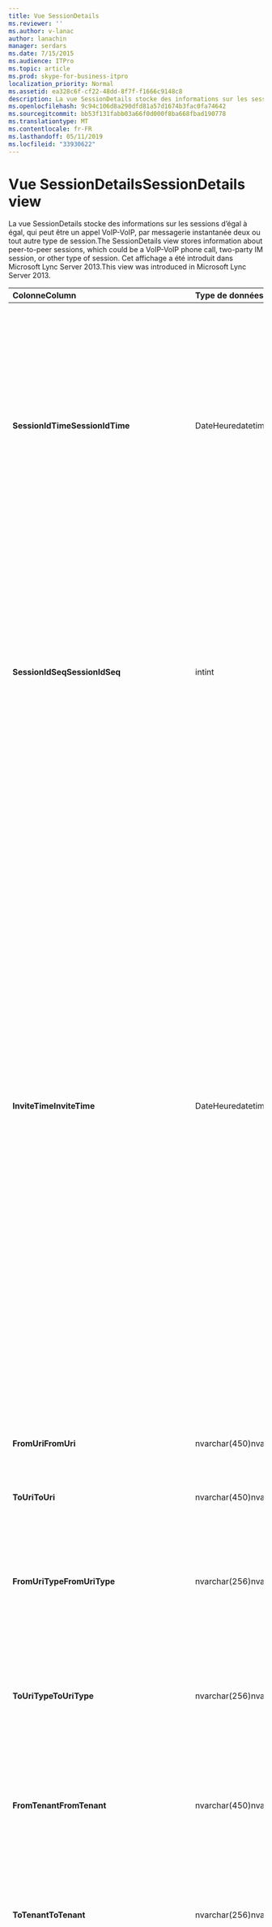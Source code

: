 ```yaml
---
title: Vue SessionDetails
ms.reviewer: ''
ms.author: v-lanac
author: lanachin
manager: serdars
ms.date: 7/15/2015
ms.audience: ITPro
ms.topic: article
ms.prod: skype-for-business-itpro
localization_priority: Normal
ms.assetid: ea328c6f-cf22-48dd-8f7f-f1666c9148c8
description: La vue SessionDetails stocke des informations sur les sessions d’égal à égal, qui peut être un appel VoIP-VoIP, par messagerie instantanée deux ou tout autre type de session. Cet affichage a été introduit dans Microsoft Lync Server 2013.
ms.openlocfilehash: 9c94c106d8a290dfd81a57d1674b3fac0fa74642
ms.sourcegitcommit: bb53f131fabb03a66f0d000f8ba668fbad190778
ms.translationtype: MT
ms.contentlocale: fr-FR
ms.lasthandoff: 05/11/2019
ms.locfileid: "33930622"
---
```

# <a name="sessiondetails-view"></a><span data-ttu-id="9db36-104">Vue SessionDetails</span><span class="sxs-lookup"><span data-stu-id="9db36-104">SessionDetails view</span></span>
 
<span data-ttu-id="9db36-105">La vue SessionDetails stocke des informations sur les sessions d’égal à égal, qui peut être un appel VoIP-VoIP, par messagerie instantanée deux ou tout autre type de session.</span><span class="sxs-lookup"><span data-stu-id="9db36-105">The SessionDetails view stores information about peer-to-peer sessions, which could be a VoIP-VoIP phone call, two-party IM session, or other type of session.</span></span> <span data-ttu-id="9db36-106">Cet affichage a été introduit dans Microsoft Lync Server 2013.</span><span class="sxs-lookup"><span data-stu-id="9db36-106">This view was introduced in Microsoft Lync Server 2013.</span></span>
  
|<span data-ttu-id="9db36-107">**Colonne**</span><span class="sxs-lookup"><span data-stu-id="9db36-107">**Column**</span></span>|<span data-ttu-id="9db36-108">**Type de données**</span><span class="sxs-lookup"><span data-stu-id="9db36-108">**Data Type**</span></span>|<span data-ttu-id="9db36-109">**Détails**</span><span class="sxs-lookup"><span data-stu-id="9db36-109">**Details**</span></span>|
|:-----|:-----|:-----|
|<span data-ttu-id="9db36-110">**SessionIdTime**</span><span class="sxs-lookup"><span data-stu-id="9db36-110">**SessionIdTime**</span></span> <br/> |<span data-ttu-id="9db36-111">DateHeure</span><span class="sxs-lookup"><span data-stu-id="9db36-111">datetime</span></span>  <br/> |<span data-ttu-id="9db36-112">Heure de la demande de session.</span><span class="sxs-lookup"><span data-stu-id="9db36-112">Time of session request.</span></span> <span data-ttu-id="9db36-113">Utilisé en conjonction avec SessionIdSeq pour identifier de manière unique une session.</span><span class="sxs-lookup"><span data-stu-id="9db36-113">Used in conjunction with SessionIdSeq to uniquely identify a session.</span></span> <span data-ttu-id="9db36-114">Voir le tableau des [boîtes de dialogue tableau Skype pour Business Server 2015](dialogs.md) pour plus d’informations.</span><span class="sxs-lookup"><span data-stu-id="9db36-114">See the [Dialogs table in Skype for Business Server 2015](dialogs.md) Table for more information.</span></span> <br/> |
|<span data-ttu-id="9db36-115">**SessionIdSeq**</span><span class="sxs-lookup"><span data-stu-id="9db36-115">**SessionIdSeq**</span></span> <br/> |<span data-ttu-id="9db36-116">int</span><span class="sxs-lookup"><span data-stu-id="9db36-116">int</span></span>  <br/> |<span data-ttu-id="9db36-117">Numéro d’identification pour identifier la session.</span><span class="sxs-lookup"><span data-stu-id="9db36-117">ID number to identify the session.</span></span> <span data-ttu-id="9db36-118">Utilisé conjointement avec SessionIdTime pour identifier de manière unique une session.</span><span class="sxs-lookup"><span data-stu-id="9db36-118">Used in conjunction with SessionIdTime to uniquely identify a session.</span></span> <span data-ttu-id="9db36-119">Consultez le [tableau dans Skype pour Business Server 2015 des boîtes de dialogue](dialogs.md) pour plus d’informations.</span><span class="sxs-lookup"><span data-stu-id="9db36-119">See the [Dialogs table in Skype for Business Server 2015](dialogs.md) for more information.</span></span> <br/> |
|<span data-ttu-id="9db36-120">**InviteTime**</span><span class="sxs-lookup"><span data-stu-id="9db36-120">**InviteTime**</span></span> <br/> |<span data-ttu-id="9db36-121">DateHeure</span><span class="sxs-lookup"><span data-stu-id="9db36-121">datetime</span></span>  <br/> |<span data-ttu-id="9db36-122">Heure de la première demande INVITE.</span><span class="sxs-lookup"><span data-stu-id="9db36-122">Time of the first INVITE request.</span></span> <span data-ttu-id="9db36-123">Ce champ est généralement rempli avec des données générées à partir du message d’invitation initial dans la session.</span><span class="sxs-lookup"><span data-stu-id="9db36-123">This field is typically populated by data generated from the initial INVITE message in the session.</span></span> <span data-ttu-id="9db36-124">S’il n’existe aucun message INVITE le champ est renseigné avec la date et l’heure du premier pertinent message SIP (BYE, Annuler, MESSAGE ou INFO).</span><span class="sxs-lookup"><span data-stu-id="9db36-124">If there is no INVITE message then the field is populated with the date and time of the first relevant SIP message (BYE, CANCEL, MESSAGE, or INFO).</span></span> <span data-ttu-id="9db36-125">Ce champ est généralement rempli avec des données générées à partir du message d’invitation initial dans la session.</span><span class="sxs-lookup"><span data-stu-id="9db36-125">This field is typically populated by data generated from the initial INVITE message in the session.</span></span> <span data-ttu-id="9db36-126">S’il n’existe aucun message INVITE le champ est renseigné avec la date et l’heure du premier pertinent message SIP (BYE, Annuler, MESSAGE ou INFO).</span><span class="sxs-lookup"><span data-stu-id="9db36-126">If there is no INVITE message then the field is populated with the date and time of the first relevant SIP message (BYE, CANCEL, MESSAGE, or INFO).</span></span>  <br/> |
|<span data-ttu-id="9db36-127">**FromUri**</span><span class="sxs-lookup"><span data-stu-id="9db36-127">**FromUri**</span></span> <br/> |<span data-ttu-id="9db36-128">nvarchar(450)</span><span class="sxs-lookup"><span data-stu-id="9db36-128">nvarchar(450)</span></span>  <br/> |<span data-ttu-id="9db36-129">URI de l’utilisateur ayant démarré la session.</span><span class="sxs-lookup"><span data-stu-id="9db36-129">URI of the user who started the session.</span></span>  <br/> |
|<span data-ttu-id="9db36-130">**ToUri**</span><span class="sxs-lookup"><span data-stu-id="9db36-130">**ToUri**</span></span> <br/> |<span data-ttu-id="9db36-131">nvarchar(450)</span><span class="sxs-lookup"><span data-stu-id="9db36-131">nvarchar(450)</span></span>  <br/> |<span data-ttu-id="9db36-132">URI de l’utilisateur ayant participé à la session.</span><span class="sxs-lookup"><span data-stu-id="9db36-132">URI of the user who joined the session.</span></span>  <br/> |
|<span data-ttu-id="9db36-133">**FromUriType**</span><span class="sxs-lookup"><span data-stu-id="9db36-133">**FromUriType**</span></span> <br/> |<span data-ttu-id="9db36-134">nvarchar(256)</span><span class="sxs-lookup"><span data-stu-id="9db36-134">nvarchar(256)</span></span>  <br/> |<span data-ttu-id="9db36-135">Type d’URI de l’utilisateur ayant démarré la session.</span><span class="sxs-lookup"><span data-stu-id="9db36-135">Type of URI of the user who started the session.</span></span> <span data-ttu-id="9db36-136">Consultez la [table UriTypes](uritypes.md) pour plus d’informations.</span><span class="sxs-lookup"><span data-stu-id="9db36-136">See the [UriTypes table](uritypes.md) for more information.</span></span> <br/> |
|<span data-ttu-id="9db36-137">**ToUriType**</span><span class="sxs-lookup"><span data-stu-id="9db36-137">**ToUriType**</span></span> <br/> |<span data-ttu-id="9db36-138">nvarchar(256)</span><span class="sxs-lookup"><span data-stu-id="9db36-138">nvarchar(256)</span></span>  <br/> |<span data-ttu-id="9db36-139">Type d’URI de l’utilisateur ayant participé à la session.</span><span class="sxs-lookup"><span data-stu-id="9db36-139">Type of URI of the user who joined the session.</span></span> <span data-ttu-id="9db36-140">Consultez la [table UriTypes](uritypes.md) pour plus d’informations.</span><span class="sxs-lookup"><span data-stu-id="9db36-140">See the [UriTypes table](uritypes.md) for more information.</span></span> <br/> |
|<span data-ttu-id="9db36-141">**FromTenant**</span><span class="sxs-lookup"><span data-stu-id="9db36-141">**FromTenant**</span></span> <br/> |<span data-ttu-id="9db36-142">nvarchar(450)</span><span class="sxs-lookup"><span data-stu-id="9db36-142">nvarchar(450)</span></span>  <br/> |<span data-ttu-id="9db36-143">Client de l’utilisateur ayant démarré la session.</span><span class="sxs-lookup"><span data-stu-id="9db36-143">Tenant of the user who started the session.</span></span> <span data-ttu-id="9db36-144">Consultez le [tableau des clients](tenants.md) pour plus d’informations.</span><span class="sxs-lookup"><span data-stu-id="9db36-144">See the [Tenants table](tenants.md) for more information.</span></span> <br/> |
|<span data-ttu-id="9db36-145">**ToTenant**</span><span class="sxs-lookup"><span data-stu-id="9db36-145">**ToTenant**</span></span> <br/> |<span data-ttu-id="9db36-146">nvarchar(256)</span><span class="sxs-lookup"><span data-stu-id="9db36-146">nvarchar(256)</span></span>  <br/> |<span data-ttu-id="9db36-147">Le client de l’utilisateur ayant participé à la session.</span><span class="sxs-lookup"><span data-stu-id="9db36-147">The tenant of the user who joined the session.</span></span> <span data-ttu-id="9db36-148">Consultez le [tableau des clients](tenants.md) pour plus d’informations.</span><span class="sxs-lookup"><span data-stu-id="9db36-148">See the [Tenants table](tenants.md) for more information.</span></span> <br/> |
|<span data-ttu-id="9db36-149">**FromEndpointId**</span><span class="sxs-lookup"><span data-stu-id="9db36-149">**FromEndpointId**</span></span> <br/> |<span data-ttu-id="9db36-150">uniqueidentifier</span><span class="sxs-lookup"><span data-stu-id="9db36-150">uniqueidentifier</span></span>  <br/> |<span data-ttu-id="9db36-151">Identificateur unique du point de terminaison de l’utilisateur ayant démarré la session.</span><span class="sxs-lookup"><span data-stu-id="9db36-151">Unique identifier of the endpoint of the user who started the session.</span></span>  <br/> |
|<span data-ttu-id="9db36-152">**ToEndpointId**</span><span class="sxs-lookup"><span data-stu-id="9db36-152">**ToEndpointId**</span></span> <br/> |<span data-ttu-id="9db36-153">uniqueidentifier</span><span class="sxs-lookup"><span data-stu-id="9db36-153">uniqueidentifier</span></span>  <br/> |<span data-ttu-id="9db36-154">Identificateur unique du point de terminaison de l’utilisateur ayant participé à la session.</span><span class="sxs-lookup"><span data-stu-id="9db36-154">Unique identifier of the endpoint of the user who joined the session.</span></span>  <br/> |
|<span data-ttu-id="9db36-155">**EndTime**</span><span class="sxs-lookup"><span data-stu-id="9db36-155">**EndTime**</span></span> <br/> |<span data-ttu-id="9db36-156">DateHeure</span><span class="sxs-lookup"><span data-stu-id="9db36-156">datetime</span></span>  <br/> |<span data-ttu-id="9db36-157">Heure de fin de la session.</span><span class="sxs-lookup"><span data-stu-id="9db36-157">End time of the session.</span></span>  <br/> |
|<span data-ttu-id="9db36-158">**FromMessageCount**</span><span class="sxs-lookup"><span data-stu-id="9db36-158">**FromMessageCount**</span></span> <br/> |<span data-ttu-id="9db36-159">int</span><span class="sxs-lookup"><span data-stu-id="9db36-159">int</span></span>  <br/> |<span data-ttu-id="9db36-160">Nombre de messages envoyés par l’utilisateur ayant démarré la session.</span><span class="sxs-lookup"><span data-stu-id="9db36-160">Number of messages sent by the user who started the session.</span></span>  <br/> |
|<span data-ttu-id="9db36-161">**ToMessageCount**</span><span class="sxs-lookup"><span data-stu-id="9db36-161">**ToMessageCount**</span></span> <br/> |<span data-ttu-id="9db36-162">int</span><span class="sxs-lookup"><span data-stu-id="9db36-162">int</span></span>  <br/> |<span data-ttu-id="9db36-163">Nombre de messages envoyés par l’utilisateur ayant participé à la session.</span><span class="sxs-lookup"><span data-stu-id="9db36-163">Number of messages sent by the user who joined the session.</span></span>  <br/> |
|<span data-ttu-id="9db36-164">**FromClientVersion**</span><span class="sxs-lookup"><span data-stu-id="9db36-164">**FromClientVersion**</span></span> <br/> |<span data-ttu-id="9db36-165">nvarchar(256)</span><span class="sxs-lookup"><span data-stu-id="9db36-165">nvarchar(256)</span></span>  <br/> |<span data-ttu-id="9db36-166">Version du client utilisé par l’utilisateur ayant démarré la session.</span><span class="sxs-lookup"><span data-stu-id="9db36-166">Version of client used by the user who started the session.</span></span>  <br/> |
|<span data-ttu-id="9db36-167">**FromClientType**</span><span class="sxs-lookup"><span data-stu-id="9db36-167">**FromClientType**</span></span> <br/> |<span data-ttu-id="9db36-168">int</span><span class="sxs-lookup"><span data-stu-id="9db36-168">int</span></span>  <br/> |<span data-ttu-id="9db36-169">Client utilisé par l’utilisateur ayant démarré la session.</span><span class="sxs-lookup"><span data-stu-id="9db36-169">Client used by the user who started the session.</span></span> <span data-ttu-id="9db36-170">Consultez la [table UserAgentDef](useragentdef.md) pour plus d’informations.</span><span class="sxs-lookup"><span data-stu-id="9db36-170">See the [UserAgentDef table](useragentdef.md) for more details.</span></span> <br/> |
|<span data-ttu-id="9db36-171">**FromClientCategory**</span><span class="sxs-lookup"><span data-stu-id="9db36-171">**FromClientCategory**</span></span> <br/> |<span data-ttu-id="9db36-172">nvarchar(64)</span><span class="sxs-lookup"><span data-stu-id="9db36-172">nvarchar(64)</span></span>  <br/> |<span data-ttu-id="9db36-173">Nom de la catégorie du client utilisé par l’utilisateur ayant démarré la session.</span><span class="sxs-lookup"><span data-stu-id="9db36-173">Name of the category of the client used by the user who started the session.</span></span>  <br/> |
|<span data-ttu-id="9db36-174">**ToClientVersion**</span><span class="sxs-lookup"><span data-stu-id="9db36-174">**ToClientVersion**</span></span> <br/> |<span data-ttu-id="9db36-175">nvarchar(256)</span><span class="sxs-lookup"><span data-stu-id="9db36-175">nvarchar(256)</span></span>  <br/> |<span data-ttu-id="9db36-176">Version du client utilisé par l’utilisateur ayant participé à la session</span><span class="sxs-lookup"><span data-stu-id="9db36-176">Version of client used by the user who joined the session</span></span>  <br/> |
|<span data-ttu-id="9db36-177">**ToClientType**</span><span class="sxs-lookup"><span data-stu-id="9db36-177">**ToClientType**</span></span> <br/> |<span data-ttu-id="9db36-178">int</span><span class="sxs-lookup"><span data-stu-id="9db36-178">int</span></span>  <br/> |<span data-ttu-id="9db36-179">Client utilisé par l’utilisateur ayant participé à la session.</span><span class="sxs-lookup"><span data-stu-id="9db36-179">Client used by the user who joined the session.</span></span> <span data-ttu-id="9db36-180">Consultez la [table UserAgentDef](useragentdef.md) pour plus d’informations.</span><span class="sxs-lookup"><span data-stu-id="9db36-180">See the [UserAgentDef table](useragentdef.md) for more details.</span></span> <br/> |
|<span data-ttu-id="9db36-181">**ToClientCategory**</span><span class="sxs-lookup"><span data-stu-id="9db36-181">**ToClientCategory**</span></span> <br/> |<span data-ttu-id="9db36-182">nvarchar(64)</span><span class="sxs-lookup"><span data-stu-id="9db36-182">nvarchar(64)</span></span>  <br/> |<span data-ttu-id="9db36-183">Nom de la catégorie du client utilisé par l’utilisateur ayant participé à la session.</span><span class="sxs-lookup"><span data-stu-id="9db36-183">Name of the category of the client used by the user who joined the session.</span></span>  <br/> |
|<span data-ttu-id="9db36-184">**TargetUri**</span><span class="sxs-lookup"><span data-stu-id="9db36-184">**TargetUri**</span></span> <br/> |<span data-ttu-id="9db36-185">nvarchar(450)</span><span class="sxs-lookup"><span data-stu-id="9db36-185">nvarchar(450)</span></span>  <br/> |<span data-ttu-id="9db36-186">URI de l’utilisateur cible de la session.</span><span class="sxs-lookup"><span data-stu-id="9db36-186">URI of the target user of the session.</span></span>  <br/> |
|<span data-ttu-id="9db36-187">**TargetUriType**</span><span class="sxs-lookup"><span data-stu-id="9db36-187">**TargetUriType**</span></span> <br/> |<span data-ttu-id="9db36-188">nvarchar(450)</span><span class="sxs-lookup"><span data-stu-id="9db36-188">nvarchar(450)</span></span>  <br/> |<span data-ttu-id="9db36-189">Type d’URI de l’utilisateur cible pour la session.</span><span class="sxs-lookup"><span data-stu-id="9db36-189">Type of URI of the target user for the session.</span></span> <span data-ttu-id="9db36-190">Consultez la [table UriTypes](uritypes.md) pour plus d’informations.</span><span class="sxs-lookup"><span data-stu-id="9db36-190">See the [UriTypes table](uritypes.md) for more information.</span></span> <br/> |
|<span data-ttu-id="9db36-191">**OnBehalfOfUri**</span><span class="sxs-lookup"><span data-stu-id="9db36-191">**OnBehalfOfUri**</span></span> <br/> |<span data-ttu-id="9db36-192">nvarchar(450)</span><span class="sxs-lookup"><span data-stu-id="9db36-192">nvarchar(450)</span></span>  <br/> |<span data-ttu-id="9db36-193">URI de l’utilisateur au nom duquel la session a été démarrée.</span><span class="sxs-lookup"><span data-stu-id="9db36-193">URI of the user on whose behalf the session was started.</span></span>  <br/> |
|<span data-ttu-id="9db36-194">**OnnnBehalfOfUriType**</span><span class="sxs-lookup"><span data-stu-id="9db36-194">**OnnnBehalfOfUriType**</span></span> <br/> |<span data-ttu-id="9db36-195">nvarchar(256)</span><span class="sxs-lookup"><span data-stu-id="9db36-195">nvarchar(256)</span></span>  <br/> |<span data-ttu-id="9db36-196">Type d’URI de l’utilisateur au nom duquel la session a été démarrée.</span><span class="sxs-lookup"><span data-stu-id="9db36-196">Type of URI of the user on whose behalf the session was started.</span></span> <span data-ttu-id="9db36-197">Consultez la [table UriTypes](uritypes.md) pour plus d’informations.</span><span class="sxs-lookup"><span data-stu-id="9db36-197">See the [UriTypes table](uritypes.md) for more information.</span></span> <br/> |
|<span data-ttu-id="9db36-198">**OnBehalfOfTenant**</span><span class="sxs-lookup"><span data-stu-id="9db36-198">**OnBehalfOfTenant**</span></span> <br/> |<span data-ttu-id="9db36-199">nvarchar(256)</span><span class="sxs-lookup"><span data-stu-id="9db36-199">nvarchar(256)</span></span>  <br/> |<span data-ttu-id="9db36-200">Client de l’utilisateur dont la part de la session a été démarrée.</span><span class="sxs-lookup"><span data-stu-id="9db36-200">Tenant of the user whose on behalf the session was started.</span></span> <span data-ttu-id="9db36-201">Consultez le [tableau des clients](tenants.md) pour plus d’informations.</span><span class="sxs-lookup"><span data-stu-id="9db36-201">See the [Tenants table](tenants.md) for more information.</span></span> <br/> |
|<span data-ttu-id="9db36-202">**ReferredByUri**</span><span class="sxs-lookup"><span data-stu-id="9db36-202">**ReferredByUri**</span></span> <br/> |<span data-ttu-id="9db36-203">nvarchar(450)</span><span class="sxs-lookup"><span data-stu-id="9db36-203">nvarchar(450)</span></span>  <br/> |<span data-ttu-id="9db36-204">URI de l’utilisateur ayant référencé la session.</span><span class="sxs-lookup"><span data-stu-id="9db36-204">URI of the user who referred the session.</span></span>  <br/> |
|<span data-ttu-id="9db36-205">**ReferredByUriType**</span><span class="sxs-lookup"><span data-stu-id="9db36-205">**ReferredByUriType**</span></span> <br/> |<span data-ttu-id="9db36-206">nvarchar(256)</span><span class="sxs-lookup"><span data-stu-id="9db36-206">nvarchar(256)</span></span>  <br/> |<span data-ttu-id="9db36-207">Type d’URI de l’utilisateur ayant référencé la session.</span><span class="sxs-lookup"><span data-stu-id="9db36-207">Type of URI of the user who referred the session.</span></span> <span data-ttu-id="9db36-208">Consultez la [table UriTypes](uritypes.md) pour plus d’informations.</span><span class="sxs-lookup"><span data-stu-id="9db36-208">See the [UriTypes table](uritypes.md) for more information.</span></span> <br/> |
|<span data-ttu-id="9db36-209">**ReferredByTenant**</span><span class="sxs-lookup"><span data-stu-id="9db36-209">**ReferredByTenant**</span></span> <br/> |<span data-ttu-id="9db36-210">nvarchar(256)</span><span class="sxs-lookup"><span data-stu-id="9db36-210">nvarchar(256)</span></span>  <br/> |<span data-ttu-id="9db36-211">Client de l’utilisateur ayant référencé la session.</span><span class="sxs-lookup"><span data-stu-id="9db36-211">Tenant of the user who referred the session.</span></span> <span data-ttu-id="9db36-212">Consultez le [tableau des clients](tenants.md) pour plus d’informations.</span><span class="sxs-lookup"><span data-stu-id="9db36-212">See the [Tenants table](tenants.md) for more information.</span></span> <br/> |
|<span data-ttu-id="9db36-213">**DialogId**</span><span class="sxs-lookup"><span data-stu-id="9db36-213">**DialogId**</span></span> <br/> |<span data-ttu-id="9db36-214">varchar(775)</span><span class="sxs-lookup"><span data-stu-id="9db36-214">varchar(775)</span></span>  <br/> |<span data-ttu-id="9db36-215">ID du dialogue SIP.</span><span class="sxs-lookup"><span data-stu-id="9db36-215">SIP dialog ID.</span></span> <span data-ttu-id="9db36-216">Le format est :</span><span class="sxs-lookup"><span data-stu-id="9db36-216">The format is:</span></span>  <br/> <span data-ttu-id="9db36-217">boîte de dialogue de balise ; pour une balise</span><span class="sxs-lookup"><span data-stu-id="9db36-217">dialog;from-tag;to-tag</span></span>  <br/> |
|<span data-ttu-id="9db36-218">**ID de corrélation**</span><span class="sxs-lookup"><span data-stu-id="9db36-218">**CorrelationId**</span></span> <br/> |<span data-ttu-id="9db36-219">uniqueidentifier</span><span class="sxs-lookup"><span data-stu-id="9db36-219">uniqueidentifier</span></span>  <br/> |<span data-ttu-id="9db36-220">GUID qui sert à corréler plusieurs sessions.</span><span class="sxs-lookup"><span data-stu-id="9db36-220">GUID used to correlate multiple sessions.</span></span>  <br/> |
|<span data-ttu-id="9db36-221">**ReplaceDialogIdTime**</span><span class="sxs-lookup"><span data-stu-id="9db36-221">**ReplaceDialogIdTime**</span></span> <br/> |<span data-ttu-id="9db36-222">DateHeure</span><span class="sxs-lookup"><span data-stu-id="9db36-222">datetime</span></span>  <br/> |<span data-ttu-id="9db36-223">Heure de la boîte de dialogue qui a été remplacée par la session.</span><span class="sxs-lookup"><span data-stu-id="9db36-223">Time of the dialog which was replaced by the session.</span></span> <span data-ttu-id="9db36-224">Utilisé conjointement avec ReplaceDialogIdSeq pour identifier de manière unique une boîte de dialogue qui est remplacée par la session.</span><span class="sxs-lookup"><span data-stu-id="9db36-224">Used in conjunction with ReplaceDialogIdSeq to uniquely identify a dialog that is replaced by the session.</span></span> <span data-ttu-id="9db36-225">Consultez le [tableau dans Skype pour Business Server 2015 des boîtes de dialogue](dialogs.md) pour plus d’informations.</span><span class="sxs-lookup"><span data-stu-id="9db36-225">See the [Dialogs table in Skype for Business Server 2015](dialogs.md) for more information.</span></span> <br/> |
|<span data-ttu-id="9db36-226">**ReplaceDialogIdSeq**</span><span class="sxs-lookup"><span data-stu-id="9db36-226">**ReplaceDialogIdSeq**</span></span> <br/> |<span data-ttu-id="9db36-227">int</span><span class="sxs-lookup"><span data-stu-id="9db36-227">int</span></span>  <br/> |<span data-ttu-id="9db36-228">Numéro d’identification pour identifier la session.</span><span class="sxs-lookup"><span data-stu-id="9db36-228">ID number to identify the session.</span></span> <span data-ttu-id="9db36-229">Utilisé conjointement avec ReplaceDialogIdTime pour identifier de manière unique une boîte de dialogue qui est remplacée par la session.</span><span class="sxs-lookup"><span data-stu-id="9db36-229">Used in conjunction with ReplaceDialogIdTime to uniquely identify a dialog that is replaced by the session.</span></span> <span data-ttu-id="9db36-230">Consultez le [tableau dans Skype pour Business Server 2015 des boîtes de dialogue](dialogs.md) pour plus d’informations.</span><span class="sxs-lookup"><span data-stu-id="9db36-230">See the [Dialogs table in Skype for Business Server 2015](dialogs.md) for more information.</span></span> <br/> |
|<span data-ttu-id="9db36-231">**ReplacesDialogId**</span><span class="sxs-lookup"><span data-stu-id="9db36-231">**ReplacesDialogId**</span></span> <br/> |<span data-ttu-id="9db36-232">varchar(775)</span><span class="sxs-lookup"><span data-stu-id="9db36-232">varchar(775)</span></span>  <br/> |<span data-ttu-id="9db36-233">SIP ID de boîte de dialogue remplace la session.</span><span class="sxs-lookup"><span data-stu-id="9db36-233">SIP dialog ID the session replaces.</span></span> <span data-ttu-id="9db36-234">Le format est :</span><span class="sxs-lookup"><span data-stu-id="9db36-234">The format is:</span></span>  <br/> <span data-ttu-id="9db36-235">boîte de dialogue de balise ; pour une balise</span><span class="sxs-lookup"><span data-stu-id="9db36-235">dialog;from-tag;to-tag</span></span>  <br/> |
|<span data-ttu-id="9db36-236">**ResponseTime**</span><span class="sxs-lookup"><span data-stu-id="9db36-236">**ResponseTime**</span></span> <br/> |<span data-ttu-id="9db36-237">DateHeure</span><span class="sxs-lookup"><span data-stu-id="9db36-237">datetime</span></span>  <br/> |<span data-ttu-id="9db36-238">Heure de la réponse pour le premier message d’INVITE.</span><span class="sxs-lookup"><span data-stu-id="9db36-238">Time of the response to the first INVITE message.</span></span> <span data-ttu-id="9db36-239">Ce champ est généralement rempli avec des données générées à partir du message d’invitation initial dans la session.</span><span class="sxs-lookup"><span data-stu-id="9db36-239">This field is typically populated by data generated from the initial INVITE message in the session.</span></span> <span data-ttu-id="9db36-240">S’il n’existe aucun message INVITE le champ est renseigné avec la date et l’heure du premier pertinent message SIP (BYE, Annuler, MESSAGE ou INFO).</span><span class="sxs-lookup"><span data-stu-id="9db36-240">If there is no INVITE message then the field is populated with the date and time of the first relevant SIP message (BYE, CANCEL, MESSAGE, or INFO).</span></span>  <br/> |
|<span data-ttu-id="9db36-241">**ResponseCode**</span><span class="sxs-lookup"><span data-stu-id="9db36-241">**ResponseCode**</span></span> <br/> |<span data-ttu-id="9db36-242">int</span><span class="sxs-lookup"><span data-stu-id="9db36-242">int</span></span>  <br/> |<span data-ttu-id="9db36-243">Code de réponse SIP à l’invitation de session.</span><span class="sxs-lookup"><span data-stu-id="9db36-243">SIP response code to the session invitation.</span></span> <span data-ttu-id="9db36-244">Ce champ est généralement rempli avec des données générées à partir du message d’invitation initial dans la session.</span><span class="sxs-lookup"><span data-stu-id="9db36-244">This field is typically populated by data generated from the initial INVITE message in the session.</span></span> <span data-ttu-id="9db36-245">S’il n’existe aucun message INVITE le champ est renseigné avec la date et l’heure du premier pertinent message SIP (BYE, Annuler, MESSAGE ou INFO).</span><span class="sxs-lookup"><span data-stu-id="9db36-245">If there is no INVITE message then the field is populated with the date and time of the first relevant SIP message (BYE, CANCEL, MESSAGE, or INFO).</span></span>  <br/> |
|<span data-ttu-id="9db36-246">**DiagnosticId**</span><span class="sxs-lookup"><span data-stu-id="9db36-246">**DiagnosticId**</span></span> <br/> |<span data-ttu-id="9db36-247">int</span><span class="sxs-lookup"><span data-stu-id="9db36-247">int</span></span>  <br/> |<span data-ttu-id="9db36-248">ID de diagnostic capturé à partir des en-têtes SIP.</span><span class="sxs-lookup"><span data-stu-id="9db36-248">Diagnostic ID captured from SIP headers.</span></span>  <br/> |
|<span data-ttu-id="9db36-249">**ContentType**</span><span class="sxs-lookup"><span data-stu-id="9db36-249">**ContentType**</span></span> <br/> |<span data-ttu-id="9db36-250">nvarchar(256)</span><span class="sxs-lookup"><span data-stu-id="9db36-250">nvarchar(256)</span></span>  <br/> |<span data-ttu-id="9db36-251">Type de contenu de la session.</span><span class="sxs-lookup"><span data-stu-id="9db36-251">Type of content for the session.</span></span>  <br/> |
|<span data-ttu-id="9db36-252">**FrontEnd**</span><span class="sxs-lookup"><span data-stu-id="9db36-252">**FrontEnd**</span></span> <br/> |<span data-ttu-id="9db36-253">nvarchar(256)</span><span class="sxs-lookup"><span data-stu-id="9db36-253">nvarchar(256)</span></span>  <br/> |<span data-ttu-id="9db36-254">Nom de domaine complet du serveur frontal ayant capturé les données pour la session.</span><span class="sxs-lookup"><span data-stu-id="9db36-254">FQDN of the Front End server that captured the data for the session.</span></span>  <br/> |
|<span data-ttu-id="9db36-255">**Pool**</span><span class="sxs-lookup"><span data-stu-id="9db36-255">**Pool**</span></span> <br/> |<span data-ttu-id="9db36-256">nvarchar(256)</span><span class="sxs-lookup"><span data-stu-id="9db36-256">nvarchar(256)</span></span>  <br/> |<span data-ttu-id="9db36-257">Nom de domaine complet du pool ayant capturé les données pour la session.</span><span class="sxs-lookup"><span data-stu-id="9db36-257">FQDN of the pool that captured the data for the session.</span></span>  <br/> |
|<span data-ttu-id="9db36-258">**FromEdgeServer**</span><span class="sxs-lookup"><span data-stu-id="9db36-258">**FromEdgeServer**</span></span> <br/> |<span data-ttu-id="9db36-259">nvarchar(256)</span><span class="sxs-lookup"><span data-stu-id="9db36-259">nvarchar(256)</span></span>  <br/> |<span data-ttu-id="9db36-260">Nom de domaine complet du serveur Edge utilisé par l’utilisateur ayant démarré la session.</span><span class="sxs-lookup"><span data-stu-id="9db36-260">FQDN of the Edge server used by the user who started the session.</span></span>  <br/> |
|<span data-ttu-id="9db36-261">**ToEdgeServer**</span><span class="sxs-lookup"><span data-stu-id="9db36-261">**ToEdgeServer**</span></span> <br/> |<span data-ttu-id="9db36-262">nvarchar(256)</span><span class="sxs-lookup"><span data-stu-id="9db36-262">nvarchar(256)</span></span>  <br/> |<span data-ttu-id="9db36-263">Nom de domaine complet du serveur Edge utilisé par l’utilisateur qui a initié la session</span><span class="sxs-lookup"><span data-stu-id="9db36-263">FQDN of the Edge server used by the user who started the session</span></span>  <br/> |
|<span data-ttu-id="9db36-264">**IsFromInternal**</span><span class="sxs-lookup"><span data-stu-id="9db36-264">**IsFromInternal**</span></span> <br/> |<span data-ttu-id="9db36-265">bit</span><span class="sxs-lookup"><span data-stu-id="9db36-265">bit</span></span>  <br/> |<span data-ttu-id="9db36-266">Indique si l’utilisateur qui a initié la session connecté à partir du réseau interne.</span><span class="sxs-lookup"><span data-stu-id="9db36-266">Indicates whether the user who started the session logged on from the internal network.</span></span>  <br/> |
|<span data-ttu-id="9db36-267">**IsToInternal**</span><span class="sxs-lookup"><span data-stu-id="9db36-267">**IsToInternal**</span></span> <br/> |<span data-ttu-id="9db36-268">bit</span><span class="sxs-lookup"><span data-stu-id="9db36-268">bit</span></span>  <br/> |<span data-ttu-id="9db36-269">Indique si l’utilisateur qui a rejoint la session connecté à partir du réseau interne.</span><span class="sxs-lookup"><span data-stu-id="9db36-269">Indicates whether the user who joined the session logged on from the internal network.</span></span>  <br/> |
|<span data-ttu-id="9db36-270">**CallPriority**</span><span class="sxs-lookup"><span data-stu-id="9db36-270">**CallPriority**</span></span> <br/> |<span data-ttu-id="9db36-271">nvarchar(256)</span><span class="sxs-lookup"><span data-stu-id="9db36-271">nvarchar(256)</span></span>  <br/> |<span data-ttu-id="9db36-272">Priorité d’appel de la session.</span><span class="sxs-lookup"><span data-stu-id="9db36-272">Call priority of the session.</span></span>  <br/> |
|<span data-ttu-id="9db36-273">**FromUserFlag**</span><span class="sxs-lookup"><span data-stu-id="9db36-273">**FromUserFlag**</span></span> <br/> |<span data-ttu-id="9db36-274">smallint</span><span class="sxs-lookup"><span data-stu-id="9db36-274">smallint</span></span>  <br/> |<span data-ttu-id="9db36-275">Indique les attributs de l’utilisateur ayant démarré la session.</span><span class="sxs-lookup"><span data-stu-id="9db36-275">Indicates the attributes of the user who started the session.</span></span> <span data-ttu-id="9db36-276">Les définitions d’attribut suivants sont autorisées :</span><span class="sxs-lookup"><span data-stu-id="9db36-276">The following attribute definitions are allowed:</span></span>  <br/> <span data-ttu-id="9db36-277">0 x 01 - intégré avec le téléphone de bureau</span><span class="sxs-lookup"><span data-stu-id="9db36-277">0x01 - Integrated with desktop phone</span></span>  <br/> |
|<span data-ttu-id="9db36-278">**ToUserFlag**</span><span class="sxs-lookup"><span data-stu-id="9db36-278">**ToUserFlag**</span></span> <br/> |<span data-ttu-id="9db36-279">smallint</span><span class="sxs-lookup"><span data-stu-id="9db36-279">smallint</span></span>  <br/> |<span data-ttu-id="9db36-280">Indique les attributs de l’utilisateur ayant démarré la session.</span><span class="sxs-lookup"><span data-stu-id="9db36-280">Indicates the attributes of the user who started the session.</span></span> <span data-ttu-id="9db36-281">Les définitions d’attribut suivants sont autorisées :</span><span class="sxs-lookup"><span data-stu-id="9db36-281">The following attribute definitions are allowed:</span></span>  <br/> <span data-ttu-id="9db36-282">0 x 01 - intégré avec le téléphone de bureau</span><span class="sxs-lookup"><span data-stu-id="9db36-282">0x01 - Integrated with desktop phone</span></span>  <br/> |
|<span data-ttu-id="9db36-283">**CallFlag**</span><span class="sxs-lookup"><span data-stu-id="9db36-283">**CallFlag**</span></span> <br/> |<span data-ttu-id="9db36-284">smallint</span><span class="sxs-lookup"><span data-stu-id="9db36-284">smallint</span></span>  <br/> |<span data-ttu-id="9db36-285">Indique les attributs de l’appel.</span><span class="sxs-lookup"><span data-stu-id="9db36-285">Indicates the call attributes.</span></span> <span data-ttu-id="9db36-286">Les définitions d’attribut suivants sont autorisées :</span><span class="sxs-lookup"><span data-stu-id="9db36-286">The following attribute definitions are allowed:</span></span>  <br/> <span data-ttu-id="9db36-287">0 x 01 - nouvelle tentative de Session</span><span class="sxs-lookup"><span data-stu-id="9db36-287">0x01 - Retried Session</span></span>  <br/> <span data-ttu-id="9db36-288">0 x 02 - appel effectué par un agent au nom d’un groupe de réponses</span><span class="sxs-lookup"><span data-stu-id="9db36-288">0x02 - A call made by agent on behalf of a Response Group</span></span>  <br/> |
|<span data-ttu-id="9db36-289">**Emplacement**</span><span class="sxs-lookup"><span data-stu-id="9db36-289">**Location**</span></span> <br/> |<span data-ttu-id="9db36-290">varchar (max)</span><span class="sxs-lookup"><span data-stu-id="9db36-290">varchar(max)</span></span>  <br/> |<span data-ttu-id="9db36-291">Emplacement de l’appel d’urgence.</span><span class="sxs-lookup"><span data-stu-id="9db36-291">Location of emergency call.</span></span>  <br/> |
|<span data-ttu-id="9db36-292">**Heure de dernière modification**</span><span class="sxs-lookup"><span data-stu-id="9db36-292">**LastModifiedTime**</span></span> <br/> |<span data-ttu-id="9db36-293">DateTime</span><span class="sxs-lookup"><span data-stu-id="9db36-293">Datetime</span></span>  <br/> |<span data-ttu-id="9db36-294">Pour une utilisation interne par le service de surveillance.</span><span class="sxs-lookup"><span data-stu-id="9db36-294">For internal use by the Monitoring service.</span></span>  <br/> <span data-ttu-id="9db36-295">Ce champ est une nouveauté dans Skype pour Business Server 2015.</span><span class="sxs-lookup"><span data-stu-id="9db36-295">This field was introduced in Skype for Business Server 2015.</span></span>  <br/> |
   

